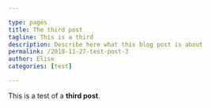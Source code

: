 ```yaml
---

type: pages
title: The third post
tagline: This is a third
description: Describe here what this blog post is about
permalink: /2018-11-27-test-post-3
author: Elise
categories: [test]

---
```


This is a test of a **third post**.
